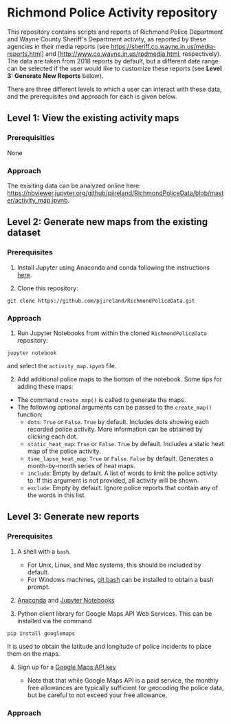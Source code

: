 # Richmond Police Activity repository

This repository contains scripts and reports of Richmond Police Department and Wayne
County Sheriff's Department activity, as reported by these agencies in their
media reports (see https://sheriff.co.wayne.in.us/media-reports.html]
and [http://www.co.wayne.in.us/rpdmedia.html, respectively).
The data are taken from 2018 reports by default, but 
a different date range can be selected if the user would like to customize
these reports (see **Level 3: Generate New Reports** below).

There are three different levels to which a user can interact with these data,
and the prerequisites and approach for each is given below.

## Level 1: View the existing activity maps

### Prerequisities

None

### Approach

The exisiting data can be analyzed online here:
https://nbviewer.jupyter.org/github/pjireland/RichmondPoliceData/blob/master/activity_map.ipynb.

## Level 2: Generate new maps from the existing dataset

### Prerequisites

1. Install Jupyter using Anaconda and conda following the instructions
[here](https://jupyter.readthedocs.io/en/latest/install.html#id3).

2. Clone this repository:

```
git clone https://github.com/pjireland/RichmondPoliceData.git
```

### Approach

1. Run Jupyter Notebooks from within the cloned `RichmondPoliceData` repository:

```
jupyter notebook
```

and select the `activity_map.ipynb` file.

2. Add additional police maps to the bottom of the notebook.  Some tips for adding these maps:

  * The command `create_map()` is called to generate the maps.
  * The following optional arguments can be passed to the `create_map()` function:
    * `dots`: `True` or `False`. `True` by default. Includes dots showing each recorded police activity.
        More information can be obtained by clicking each dot.
    * `static_heat_map`: `True` or `False`. `True` by default.  Includes a static heat map of the police 
        activity.
    * `time_lapse_heat_map`: `True` or `False`. `False` by default.  Generates a month-by-month series
        of heat maps.
    * `include`: Empty by default.  A list of words to limit the police activity to. If this argument is 
        not provided, all activity will be shown.
    * `exclude`: Empty by default. Ignore police reports that contain any of the words in this list.

## Level 3: Generate new reports

### Prerequisites

1. A shell with a `bash`.
   * For Unix, Linux, and Mac systems, this should be included by default.
   * For Windows machines, [git bash](https://gitforwindows.org/) can be installed to obtain a bash prompt.

2. [Anaconda](https://www.anaconda.com/distribution/#download-section) and 
   [Jupyter Notebooks](https://jupyter.readthedocs.io/en/latest/install.html#id3)

3. Python client library for Google Maps API Web Services.  This can be installed via the command

```
pip install googlemaps
```

   It is used to obtain the latitude and longitude of police incidents to place them on the maps.

4. Sign up for a [Google Maps API key](https://developers.google.com/maps/documentation/javascript/get-api-key)

   * Note that that while Google Maps API is a paid service, the monthly free allowances are typically sufficient
     for geocoding the police data, but be careful to not exceed your free allowance.

### Approach
